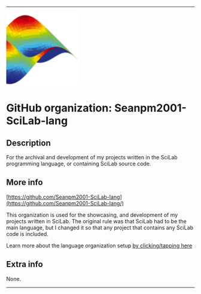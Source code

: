 
***

![SciLabGitHubLogo.png failed to load. The file may be missing or corrupt. Check the file path for errors first.](/AdditionalInfo/2/Seanpm2001-SciLab-lang/SciLabGitHubLogo.png)

# GitHub organization: Seanpm2001-SciLab-lang

## Description

For the archival and development of my projects written in the SciLab programming language, or containing SciLab source code.

## More info

[https://github.com/Seanpm2001-SciLab-lang](https://github.com/Seanpm2001-SciLab-lang/)

This organization is used for the showcasing, and development of my projects written in SciLab. The original rule was that SciLab had to be the main language, but I changed it so that any project that contains any SciLab code is included.

Learn more about the language organization setup [by clicking/tapping here](/AdditionalInfo/LanguageOrgs/README.md)

## Extra info

None.

***
